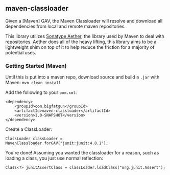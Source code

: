 ## maven-classloader

Given a [Maven] GAV, the Maven Classloader will resolve and download all dependencies from local and remote maven repositories.

This library utilizes [Sonatype Aether][2], the library used by Maven to deal with repositories. Aether does all of the heavy lifting, this library aims to be a lightweight shim on top of it to help reduce the friction for a majority of potential uses.

### Getting Started (Maven)

Until this is put into a maven repo, download source and build a `.jar` with Maven: `mvn clean install`

Add the following to your `pom.xml`:

    <dependency>
        <groupId>com.bigfatgun</groupId>
        <artifactId>maven-classloader</artifactId>
        <version>1.0-SNAPSHOT</version>
    </dependency>

Create a ClassLoader:

    ClassLoader classLoader = MavenClassloader.forGAV("junit:junit:4.8.1");

You're done! Assuming you wanted the classloader for a reason, such as loading a class, you just use normal reflection:

    Class<?> junitAssertClass = classLoader.loadClass("org.junit.Assert");

[1]: http://maven.apache.org/ "Apache Maven"
[2]: http://aether.sonatype.org/ "Sonatype Aether Product Page"
